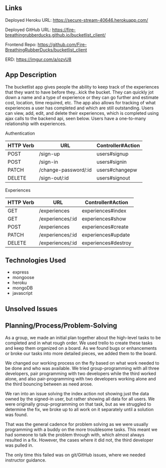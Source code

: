 
## Links

Deployed Heroku URL:
https://secure-stream-40646.herokuapp.com/

Deployed GitHub URL:
https://fire-breathingrubberducks.github.io/bucketlist_client/

Frontend Repo:
https://github.com/Fire-BreathingRubberDucks/bucketlist_client

ERD:
https://imgur.com/a/ozvU8

## App Description
The bucketlist app gives people the ability to keep track of the experiences that they want to have before they...kick the bucket. They can quickly jot down a name and a type of experience or they can go further and estimate cost, location, time required, etc. The app also allows for tracking of what experiences a user has completed and which are still outstanding.
Users can view, add, edit, and delete their experiences, which is completed using ajax calls to the backend api, seen below.
Users have a one-to-many relationship with experiences.

Authentication

HTTP Verb | URL                   | Controller#Action
--------- | --------------------- | -----------------
POST      | /sign-up              | users#signup
POST      | /sign-in              | users#signin
PATCH     | /change-password/:id  | users#changepw
DELETE    | /sign-out/:id         | users#signout

Experiences

HTTP Verb | URL               | Controller#Action
--------- | ----------------- | -----------------
GET       | /experiences      | experiences#index
GET       | /experiences/:id  | experiences#show
POST      | /experiences      | experiences#create
PATCH     | /experiences/:id  | experiences#update
DELETE    | /experiences/:id  | experiences#destroy

## Technologies Used
* express
* mongoose
* heroku
* mongoDB
* javascript

## Unsolved Issues

## Planning/Process/Problem-Solving
As a group, we made an initial plan together about the high-level tasks to be completed and in what rough order. We used trello to create these tasks and keep them organized on a board. As we found bugs or enhancements or broke our tasks into more detailed pieces, we added them to the board.

We changed our working process on the fly based on what work needed to be done and who was available. We tried group-programming with all three developers, pair programming with two developers while the third worked alone, and also pair-programming with two developers working alone and the third bouncing between as need arose.

We ran into an issue solving the index action not showing just the data owned by the signed-in user, but rather showing all data for all users. We were originally group-programming on that task, but as we struggled to determine the fix, we broke up to all work on it separately until a solution was found.

That was the general cadence for problem solving as we were usually programming with a buddy on the more troublesome tasks. This meant we had someone to talk the problem through with, which almost always resulted in a fix. However, the cases where it did not, the third developer was pulled in.

The only time this failed was on git/GitHub issues, where we needed instructor guidance.
